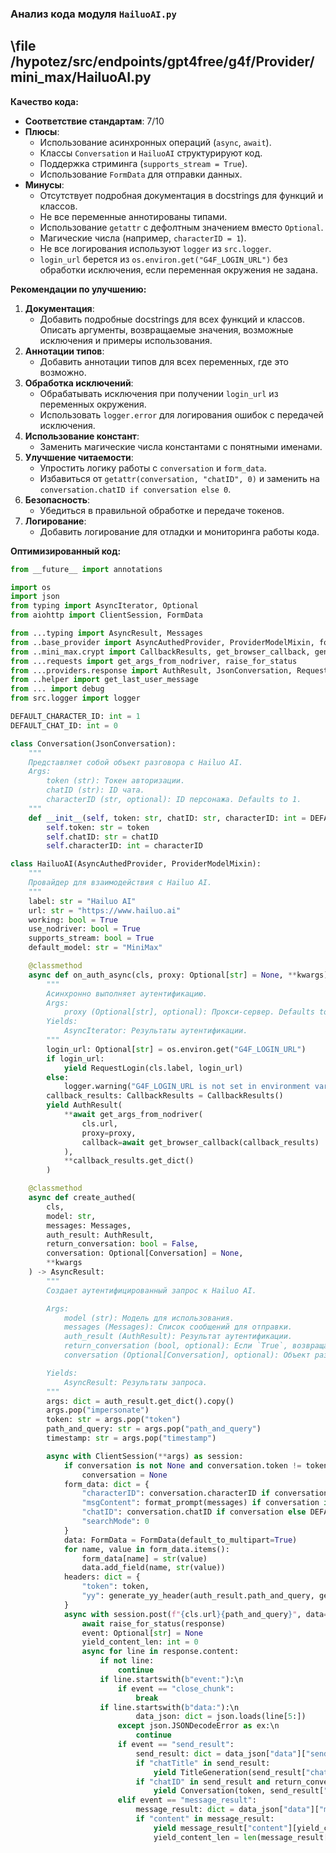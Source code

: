 ### **Анализ кода модуля `HailuoAI.py`**

## \file /hypotez/src/endpoints/gpt4free/g4f/Provider/mini_max/HailuoAI.py

**Качество кода:**

- **Соответствие стандартам**: 7/10
- **Плюсы**:
  - Использование асинхронных операций (`async`, `await`).
  - Классы `Conversation` и `HailuoAI` структурируют код.
  - Поддержка стриминга (`supports_stream = True`).
  - Использование `FormData` для отправки данных.
- **Минусы**:
  - Отсутствует подробная документация в docstrings для функций и классов.
  - Не все переменные аннотированы типами.
  - Использование `getattr` с дефолтным значением вместо `Optional`.
  - Магические числа (например, `characterID = 1`).
  - Не все логирования используют `logger` из `src.logger`.
  - `login_url` берется из `os.environ.get("G4F_LOGIN_URL")` без обработки исключения, если переменная окружения не задана.

**Рекомендации по улучшению:**

1.  **Документация**:
    *   Добавить подробные docstrings для всех функций и классов. Описать аргументы, возвращаемые значения, возможные исключения и примеры использования.
2.  **Аннотации типов**:
    *   Добавить аннотации типов для всех переменных, где это возможно.
3.  **Обработка исключений**:
    *   Обрабатывать исключения при получении `login_url` из переменных окружения.
    *   Использовать `logger.error` для логирования ошибок с передачей исключения.
4.  **Использование констант**:
    *   Заменить магические числа константами с понятными именами.
5.  **Улучшение читаемости**:
    *   Упростить логику работы с `conversation` и `form_data`.
    *   Избавиться от `getattr(conversation, "chatID", 0)` и заменить на `conversation.chatID if conversation else 0`.
6.  **Безопасность**:
    *   Убедиться в правильной обработке и передаче токенов.
7.  **Логирование**:
    *   Добавить логирование для отладки и мониторинга работы кода.

**Оптимизированный код:**

```python
from __future__ import annotations

import os
import json
from typing import AsyncIterator, Optional
from aiohttp import ClientSession, FormData

from ...typing import AsyncResult, Messages
from ..base_provider import AsyncAuthedProvider, ProviderModelMixin, format_prompt
from ..mini_max.crypt import CallbackResults, get_browser_callback, generate_yy_header, get_body_to_yy
from ...requests import get_args_from_nodriver, raise_for_status
from ...providers.response import AuthResult, JsonConversation, RequestLogin, TitleGeneration
from ..helper import get_last_user_message
from ... import debug
from src.logger import logger

DEFAULT_CHARACTER_ID: int = 1
DEFAULT_CHAT_ID: int = 0

class Conversation(JsonConversation):
    """
    Представляет собой объект разговора с Hailuo AI.
    Args:
        token (str): Токен авторизации.
        chatID (str): ID чата.
        characterID (str, optional): ID персонажа. Defaults to 1.
    """
    def __init__(self, token: str, chatID: str, characterID: int = DEFAULT_CHARACTER_ID):
        self.token: str = token
        self.chatID: str = chatID
        self.characterID: int = characterID

class HailuoAI(AsyncAuthedProvider, ProviderModelMixin):
    """
    Провайдер для взаимодействия с Hailuo AI.
    """
    label: str = "Hailuo AI"
    url: str = "https://www.hailuo.ai"
    working: bool = True
    use_nodriver: bool = True
    supports_stream: bool = True
    default_model: str = "MiniMax"

    @classmethod
    async def on_auth_async(cls, proxy: Optional[str] = None, **kwargs) -> AsyncIterator:
        """
        Асинхронно выполняет аутентификацию.
        Args:
            proxy (Optional[str], optional): Прокси-сервер. Defaults to None.
        Yields:
            AsyncIterator: Результаты аутентификации.
        """
        login_url: Optional[str] = os.environ.get("G4F_LOGIN_URL")
        if login_url:
            yield RequestLogin(cls.label, login_url)
        else:
            logger.warning("G4F_LOGIN_URL is not set in environment variables.") # Логируем, если переменная окружения не установлена
        callback_results: CallbackResults = CallbackResults()
        yield AuthResult(
            **await get_args_from_nodriver(
                cls.url,
                proxy=proxy,
                callback=await get_browser_callback(callback_results)
            ),
            **callback_results.get_dict()
        )

    @classmethod
    async def create_authed(
        cls,
        model: str,
        messages: Messages,
        auth_result: AuthResult,
        return_conversation: bool = False,
        conversation: Optional[Conversation] = None,
        **kwargs
    ) -> AsyncResult:
        """
        Создает аутентифицированный запрос к Hailuo AI.

        Args:
            model (str): Модель для использования.
            messages (Messages): Список сообщений для отправки.
            auth_result (AuthResult): Результат аутентификации.
            return_conversation (bool, optional): Если `True`, возвращает объект разговора. Defaults to False.
            conversation (Optional[Conversation], optional): Объект разговора. Defaults to None.

        Yields:
            AsyncResult: Результаты запроса.
        """
        args: dict = auth_result.get_dict().copy()
        args.pop("impersonate")
        token: str = args.pop("token")
        path_and_query: str = args.pop("path_and_query")
        timestamp: str = args.pop("timestamp")

        async with ClientSession(**args) as session:
            if conversation is not None and conversation.token != token:
                conversation = None
            form_data: dict = {
                "characterID": conversation.characterID if conversation else DEFAULT_CHARACTER_ID, # Используем константу и упрощаем логику
                "msgContent": format_prompt(messages) if conversation is None else get_last_user_message(messages),
                "chatID": conversation.chatID if conversation else DEFAULT_CHAT_ID, # Используем константу и упрощаем логику
                "searchMode": 0
            }
            data: FormData = FormData(default_to_multipart=True)
            for name, value in form_data.items():
                form_data[name] = str(value)
                data.add_field(name, str(value))
            headers: dict = {
                "token": token,
                "yy": generate_yy_header(auth_result.path_and_query, get_body_to_yy(form_data), timestamp)
            }
            async with session.post(f"{cls.url}{path_and_query}", data=data, headers=headers) as response:
                await raise_for_status(response)
                event: Optional[str] = None
                yield_content_len: int = 0
                async for line in response.content:
                    if not line:
                        continue
                    if line.startswith(b"event:"):\n                        event = line[6:].decode(errors="replace").strip()
                        if event == "close_chunk":
                            break
                    if line.startswith(b"data:"):\n                        try:
                            data_json: dict = json.loads(line[5:])
                        except json.JSONDecodeError as ex:\n                            logger.error(f"Failed to decode JSON: {line}", ex, exc_info=True)
                            continue
                        if event == "send_result":
                            send_result: dict = data_json["data"]["sendResult"]
                            if "chatTitle" in send_result:
                                yield TitleGeneration(send_result["chatTitle"])
                            if "chatID" in send_result and return_conversation:
                                yield Conversation(token, send_result["chatID"])
                        elif event == "message_result":
                            message_result: dict = data_json["data"]["messageResult"]
                            if "content" in message_result:
                                yield message_result["content"][yield_content_len:]
                                yield_content_len = len(message_result["content"])